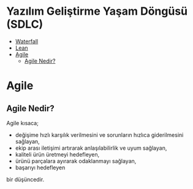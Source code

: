 # Yazılım Geliştirme Yaşam Döngüsü (SDLC)

- [Waterfall](#waterfall)
- [Lean](#lean)
- [Agile](#agile)
  - [Agile Nedir?](#agile-nedir)

# <a name="agile">Agile</a>

##  <a name="agile-nedir">Agile Nedir?</a>
Agile kısaca; 
- değişime hızlı karşılık verilmesini ve sorunların hızlıca giderilmesini sağlayan, 
- ekip arası iletişimi artırarak anlaşılabilirlik ve uyum sağlayan, 
- kaliteli ürün üretmeyi hedefleyen, 
- ürünü parçalara ayırarak odaklanmayı sağlayan,
- başarıyı hedefleyen

bir düşüncedir.
